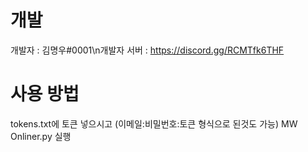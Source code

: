 # 개발
개발자 : 김명우#0001\n개발자 서버 : https://discord.gg/RCMTfk6THF

# 사용 방법
tokens.txt에 토큰 넣으시고 (이메일:비밀번호:토큰 형식으로 된것도 가능) MW Onliner.py 실행

